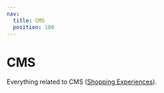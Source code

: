 ```yaml
---
nav:
  title: CMS
  position: 100
---
```


# CMS

Everything related to CMS ([Shopping Experiences](../../framework/shopping-experiences.md)).
<PageRef page="content-pages" title="Create content pages" sub="In this chapter you will learn how to display content pages with data from Shopware's own CMS." />
<PageRef page="customize-components" title="Customize Components" sub="In order to customize a component, you need to override it." />
<PageRef page="create-blocks" title="Create Blocks" sub="In this chapter you will learn how to create CMS blocks." />
<PageRef page="create-elements" title="Create Elements" sub="In this chapter you will learn how to create CMS elements." />
<PageRef page="overwriting-cms" title="Overwrite CMS blocks in Nuxt 3 APP" sub="Example how to overwrite the product card." />
